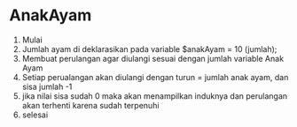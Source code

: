 # AnakAyam
1. Mulai
2. Jumlah ayam di deklarasikan pada variable $anakAyam = 10 (jumlah);
3. Membuat perulangan agar diulangi sesuai dengan jumlah variable Anak Ayam
4. Setiap perualangan akan diulangi dengan turun = jumlah anak ayam, dan sisa jumlah -1
5. jika nilai sisa sudah 0 maka akan menampilkan induknya dan perulangan akan terhenti karena sudah terpenuhi
6. selesai
